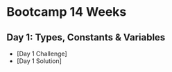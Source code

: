 # Bootcamp 14 Weeks

## Day 1: Types, Constants & Variables

- [Day 1 Challenge]
- [Day 1 Solution]
